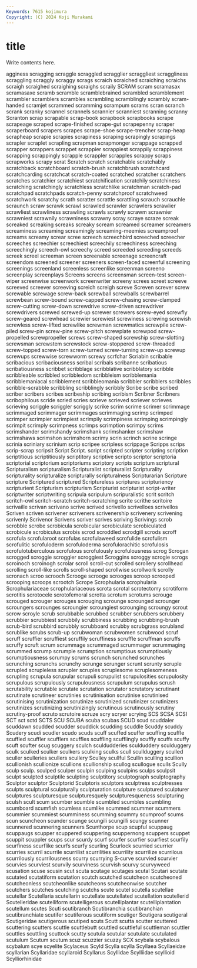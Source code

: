 ```yaml
---
Keywords: 7615 kojimura
Copyright: (C) 2024 Koji Murakami
---
```


# title

Write contents here.



agginess scragging scraggle scraggled
scragglier scraggliest scraggliness scraggling scraggly scraggy scrags scraich scraiched scraiching
scraichs scraigh scraighed scraighing scraighs scraily SCRAM scram scramasax scramasaxe
scramb scramble scramblebrained scrambled scramblement scrambler scramblers scrambles scrambling scramblingly
scrambly scram-handed scramjet scrammed scramming scrampum scrams scran scranch scrank
scranky scrannel scrannels scrannier scranniest scranning scranny Scranton scrap scrapable
scrap-book scrapbook scrapbooks scrape scrapeage scraped scrape-finished scrape-gut scrapepenny scraper
scraperboard scrapers scrapes scrape-shoe scrape-trencher scrap-heap scrapheap scrapie scrapies scrapiness
scraping scrapingly scrapings scrapler scraplet scrapling scrapman scrapmonger scrappage scrapped
scrapper scrappers scrappet scrappier scrappiest scrappily scrappiness scrapping scrappingly scrapple
scrappler scrapples scrappy scraps scrapworks scrapy scrat Scratch scratch scratchable
scratchably scratchback scratchboard scratch-brush scratchbrush scratchcard scratchcarding scratchcat scratch-coated scratched
scratcher scratchers scratches scratchier scratchiest scratchification scratchily scratchiness scratching scratchingly
scratchless scratchlike scratchman scratch-pad scratchpad scratchpads scratch-penny scratchproof scratchweed scratchwork
scratchy scrath scratter scrattle scrattling scrauch scrauchle scraunch scraw scrawk
scrawl scrawled scrawler scrawlers scrawlier scrawliest scrawliness scrawling scrawls scrawly
scrawm scrawnier scrawniest scrawnily scrawniness scrawny scray scraye scraze screak
screaked screaking screaks screaky scream screamed screamer screamers screaminess screaming
screamingly screaming-meemies screamproof screams screamy screar scree screech screechbird screeched
screecher screeches screechier screechiest screechily screechiness screeching screechingly screech-owl screechy
screed screeded screeding screeds screek screel screeman screen screenable screenage
screencraft screendom screened screener screeners screen-faced screenful screening screenings screenland
screenless screenlike screenman screeno screenplay screenplays Screens screens screensman screen-test
screen-wiper screenwise screenwork screenwriter screeny screes screet screeve screeved screever
screeving screich screigh screve Screven screver screw screwable screwage screw-back
screwball screwballs screwbarrel screwbean screw-bound screw-capped screw-chasing screw-clamped screw-cutting screw-down
screwdrive screw-driven screwdriver screwdrivers screwed screwed-up screwer screwers screw-eyed screwfly
screw-geared screwhead screwier screwiest screwiness screwing screwish screwless screw-lifted screwlike
screwman screwmatics screwpile screw-piled screw-pin screw-pine screw-pitch screwplate screwpod screw-propelled
screwpropeller screws screw-shaped screwship screw-slotting screwsman screwstem screwstock screw-stoppered screw-threaded
screw-topped screw-torn screw-turned screw-turning screw-up screwup screwups screwwise screwworm screwy
scrfchar Scriabin scribable scribacious scribaciousness scribal scribals scribanne scribatious scribatiousness
scribbet scribblage scribblative scribblatory scribble scribbleable scribbled scribbledom scribbleism scribblemania
scribblemaniacal scribblement scribbleomania scribbler scribblers scribbles scribble-scrabble scribbling scribblingly scribbly
Scribe scribe scribed scriber scribers scribes scribeship scribing scribism Scribner
Scribners scribophilous scride scried scries scrieve scrieved scriever scrieves scrieving
scriggle scriggler scriggly scrike scrim scrime scrimer scrimmage scrimmaged scrimmager
scrimmages scrimmaging scrimp scrimped scrimper scrimpier scrimpiest scrimpily scrimpiness scrimping
scrimpingly scrimpit scrimply scrimpness scrimps scrimption scrimpy scrims scrimshander scrimshandy
scrimshank scrimshanker scrimshaw scrimshaws scrimshon scrimshorn scrimy scrin scrinch scrine
scringe scrinia scriniary scrinium scrip scripee scripless scrippage Scripps scrips
scrip-scrap scripsit Script Script. script scripted scripter scripting scription scriptitious
scriptitiously scriptitory scriptive scripto scriptor scriptoria scriptorial scriptorium scriptoriums scriptory
scripts scriptum scriptural Scripturalism scripturalism Scripturalist scripturalist Scripturality scripturality scripturalize
scripturally scripturalness Scripturarian Scripture scripture Scriptured scriptured Scriptureless scriptures scripturiency
scripturient Scripturism scripturism Scripturist scripturist script-writer scriptwriter scriptwriting scripula scripulum
scripuralistic scrit scritch scritch-owl scritch-scratch scritch-scratching scrite scrithe scritoire scrivaille
scrivan scrivano scrive scrived scrivello scrivelloes scrivellos Scriven scriven scrivener
scriveners scrivenership scrivenery scrivening scrivenly Scrivenor Scrivens scriver scrives scriving
Scrivings scrob scrobble scrobe scrobicula scrobicular scrobiculate scrobiculated scrobicule scrobiculus
scrobis scrod scroddled scrodgill scrods scroff scrofula scrofularoot scrofulas scrofulaweed
scrofulide scrofulism scrofulitic scrofuloderm scrofuloderma scrofulorachitic scrofulosis scrofulotuberculous scrofulous scrofulously
scrofulousness scrog Scrogan scrogged scroggie scroggier scroggiest Scroggins scroggy scrogie
scrogs scroinoch scroinogh scrolar scroll scroll-cut scrolled scrollery scrollhead scrolling
scroll-like scrolls scroll-shaped scrollwise scrollwork scrolly scronach scroo scrooch Scrooge
scrooge scrooges scroop scrooped scrooping scroops scrootch Scrope Scrophularia scrophularia
Scrophulariaceae scrophulariaceous scrota scrotal scrotectomy scrotiform scrotitis scrotocele scrotofemoral scrotta
scrotum scrotums scrouge scrouged scrouger scrouges scrouging scrounge scrounged scrounger
scroungers scrounges scroungier scroungiest scrounging scroungy scrout scrow scroyle scrub
scrubbable scrubbed scrubber scrubbers scrubbery scrubbier scrubbiest scrubbily scrubbiness scrubbing
scrubbing-brush scrub-bird scrubbird scrubbly scrubboard scrubby scrubgrass scrubland scrublike scrubs
scrub-up scrubwoman scrubwomen scrubwood scruf scruff scruffier scruffiest scruffily scruffiness
scruffle scruffman scruffs scruffy scruft scrum scrummage scrummaged scrummager scrummaging
scrummed scrump scrumple scrumption scrumptious scrumptiously scrumptiousness scrumpy scrums scrunch
scrunched scrunches scrunching scrunchs scrunchy scrunge scrunger scrunt scrunty scruple
scrupled scrupleless scrupler scruples scruplesome scruplesomeness scrupling scrupula scrupular scrupuli
scrupulist scrupulosities scrupulosity scrupulous scrupulously scrupulousness scrupulum scrupulus scrush scrutability
scrutable scrutate scrutation scrutator scrutatory scrutinant scrutinate scrutineer scrutinies scrutinisation
scrutinise scrutinised scrutinising scrutinization scrutinize scrutinized scrutinizer scrutinizers scrutinizes scrutinizing
scrutinizingly scrutinous scrutinously scrutiny scrutiny-proof scruto scrutoire scruze scry scryer
scrying SCS SCSA SCSI SCT sct sctd SCTS SCU SCUBA
scuba scubas SCUD scud scuddaler scuddawn scudded scudder scuddick scudding
scuddle Scuddy scuddy Scudery scudi scudler scudo scuds scuff scuffed
scuffer scuffing scuffle scuffled scuffler scufflers scuffles scuffling scufflingly scuffly
scuffs scuffy scuft scufter scug scuggery sculch sculdudderies sculduddery sculduggery
sculk sculked sculker sculkers sculking sculks scull scullduggery sculled sculler
sculleries scullers scullery Sculley scullful Scullin sculling scullion scullionish scullionize
scullions scullionship scullog scullogue sculls Scully sculp sculp. sculped sculper
sculpin sculping sculpins sculps sculpsit sculpt sculpted sculptile sculpting sculptitory
sculptograph sculptography Sculptor sculptor Sculptorid Sculptoris sculptors sculptress sculptresses sculpts
sculptural sculpturally sculpturation sculpture sculptured sculpturer sculptures sculpturesque sculpturesquely sculpturesqueness
sculpturing sculsh scult scum scumber scumble scumbled scumbles scumbling scumboard
scumfish scumless scumlike scummed scummer scummers scummier scummiest scumminess scumming
scummy scumproof scums scun scuncheon scunder scunge scungili scungilli scungy
scunner scunnered scunnering scunners Scunthorpe scup scupful scuppaug scuppaugs scupper
scuppered scuppering scuppernong scuppers scuppet scuppit scuppler scups scur scurdy
scurf scurfer scurfier scurfiest scurfily scurfiness scurflike scurfs scurfy scurling
Scurlock scurried scurrier scurries scurril scurrile scurrilist scurrilities scurrility scurrilize
scurrilous scurrilously scurrilousness scurry scurrying S-curve scurvied scurvier scurvies scurviest
scurvily scurviness scurvish scurvy scurvyweed scusation scuse scusin scut scuta
scutage scutages scutal Scutari scutate scutated scutatiform scutation scutch scutched
scutcheon scutcheoned scutcheonless scutcheonlike scutcheons scutcheonwise scutcher scutchers scutches scutching
scutchs scute scutel scutella scutellae scutellar Scutellaria scutellarin scutellate scutellated
scutellation scutellerid Scutelleridae scutelliform scutelligerous scutelliplantar scutelliplantation scutellum scutes Scuti
scutibranch Scutibranchia scutibranchian scutibranchiate scutifer scutiferous scutiform scutiger Scutigera scutigeral
Scutigeridae scutigerous scutiped scuts Scutt scutta scutter scuttered scuttering scutters
scuttle scuttlebutt scuttled scuttleful scuttleman scuttler scuttles scuttling scuttock scutty
scutula scutular scutulate scutulated scutulum Scutum scutum scuz scuzzier scuzzy
SCX scybala scybalous scybalum scye scyelite Scylaceus Scyld Scylla scylla
Scyllaea Scyllaeidae scyllarian Scyllaridae scyllaroid Scyllarus Scyllidae Scylliidae scyllioid Scylliorhinidae
